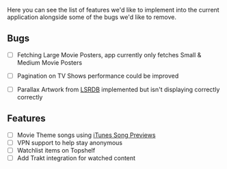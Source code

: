 Here you can see the list of features we'd like to implement into the current application alongside some of the bugs we'd like to remove.

## Bugs

- [ ] Fetching Large Movie Posters, app currently only fetches Small & Medium Movie Posters
- [ ] Pagination on TV Shows performance could be improved
- [ ] Parallax Artwork from [LSRDB](https://lsrdb.com/) implemented but isn't displaying correctly correctly


## Features

- [ ] Movie Theme songs using [iTunes Song Previews](https://affiliate.itunes.apple.com/resources/documentation/itunes-store-web-service-search-api/)
- [ ] VPN support to help stay anonymous
- [ ] Watchlist items on Topshelf
- [ ] Add Trakt integration for watched content